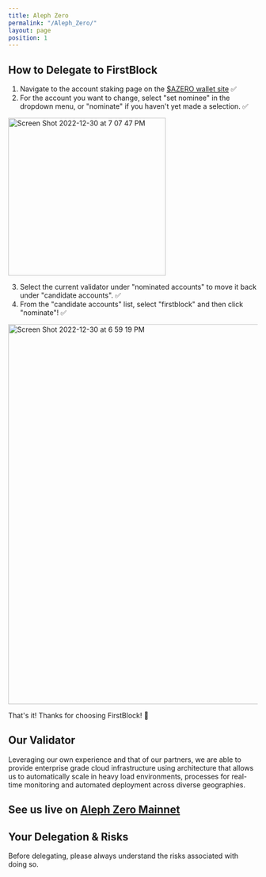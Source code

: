 ```yaml
---
title: Aleph Zero
permalink: "/Aleph_Zero/"
layout: page
position: 1
---
```


## How to Delegate to FirstBlock
1. Navigate to the account staking page on the [$AZERO wallet site](https://azero.dev/#/staking/actions) ✅
2. For the account you want to change, select "set nominee" in the dropdown menu, or "nominate" if you haven't yet made a selection. ✅
<img width="318" alt="Screen Shot 2022-12-30 at 7 07 47 PM" src="https://user-images.githubusercontent.com/31578772/210120557-00375c3d-f49b-4c50-ab74-6ea4d84b2e83.png">



3. Select the current validator under "nominated accounts" to move it back under "candidate accounts". ✅
4. From the "candidate accounts" list, select "firstblock" and then click "nominate"! ✅

<img width="766" alt="Screen Shot 2022-12-30 at 6 59 19 PM" src="https://user-images.githubusercontent.com/31578772/210120471-b72e64e8-2e2b-423c-9d70-801f62c4318b.png">

That's it! Thanks for choosing FirstBlock! 🚀

## Our Validator
Leveraging our own experience and that of our partners, we are able to provide enterprise grade cloud infrastructure using architecture that allows us to automatically scale in heavy load environments, processes for real-time monitoring and automated deployment across diverse geographies. 

## See us live on [Aleph Zero Mainnet](https://azero.dev/?rpc=wss%3A%2F%2Fws.azero.dev#/staking/query/5CJYS1TcUoDtNoc1zRzJZRpRQMn3pGcpscMUs1xfNAWcqDD1)

## Your Delegation & Risks
Before delegating, please always understand the risks associated with doing so.
